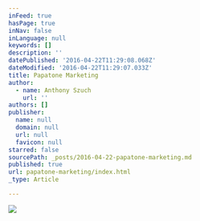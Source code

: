 ```yaml
---
inFeed: true
hasPage: true
inNav: false
inLanguage: null
keywords: []
description: ''
datePublished: '2016-04-22T11:29:08.068Z'
dateModified: '2016-04-22T11:29:07.033Z'
title: Papatone Marketing
author:
  - name: Anthony Szuch
    url: ''
authors: []
publisher:
  name: null
  domain: null
  url: null
  favicon: null
starred: false
sourcePath: _posts/2016-04-22-papatone-marketing.md
published: true
url: papatone-marketing/index.html
_type: Article

---
```

![](https://the-grid-user-content.s3-us-west-2.amazonaws.com/c173e188-cc29-4ca2-91c8-71d83e9a0cc8.png)